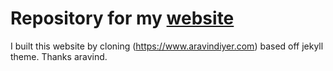 # Repository for my [website](https://www.aravindiyer.com)

I built this website by cloning (https://www.aravindiyer.com) based off jekyll theme. Thanks aravind.

